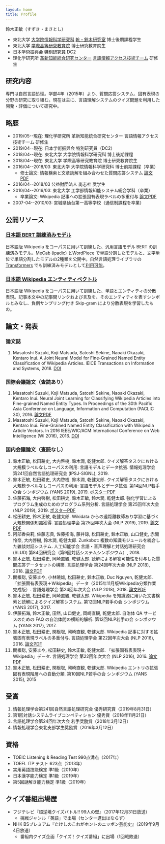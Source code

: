 ```yaml
---
layout: home
title: Profile
---
```


鈴木正敏（すずき・まさとし）

- 東北大学 [大学院情報科学研究科](https://www.is.tohoku.ac.jp/) [乾・鈴木研究室](https://www.nlp.ecei.tohoku.ac.jp/) 博士後期課程学生
- 東北大学 [学際高等研究教育院](http://www.iiare.tohoku.ac.jp/) 博士研究教育院生
- 日本学術振興会 [特別研究員](https://www.jsps.go.jp/j-pd/index.html) DC2
- 理化学研究所 [革新知能統合研究センター](https://www.riken.jp/research/labs/aip/) [言語情報アクセス技術チーム](https://www.riken.jp/research/labs/aip/goalorient_tech/lang_inf_access_tech/index.html) 研修生

## 研究内容

専門は自然言語処理。学部4年（2015年）より、質問応答システム、固有表現の分野の研究に取り組む。現在は主に、言語理解システムのクイズ問題を利用した開発・評価について研究中。

## 略歴

- 2019/05--現在: 理化学研究所 革新知能統合研究センター 言語情報アクセス技術チーム 研修生
- 2019/04--現在: 日本学術振興会 特別研究員（DC2）
- 2018/04--現在: 東北大学 大学院情報科学研究科 博士後期課程
- 2018/04--現在: 東北大学 学際高等研究教育院 博士研究教育院生
- 2016/04--2018/03: 東北大学 大学院情報科学研究科 博士前期課程（卒業）
    - 修士論文: 情報検索と文章読解を組み合わせた質問応答システム [論文PDF](http://www.cl.ecei.tohoku.ac.jp/publications/2018/master_thesis_m-suzuki.pdf)
- 2016/04--2018/03 公益財団法人 尚志社 奨学生
- 2010/04--2016/03: 東北大学 工学部情報知能システム総合学科（卒業）
    - 卒業論文: Wikipedia 記事への拡張固有表現ラベルの多重付与 [論文PDF](http://www.cl.ecei.tohoku.ac.jp/publications/2016/msuzuki_bthesis.pdf)
- 2007-04--2010/03: 宮城県仙台第一高等学校（通信制課程を卒業）

## 公開リソース

### [日本語 BERT 訓練済みモデル](https://github.com/cl-tohoku/bert-japanese)

日本語版 Wikipedia をコーパスに用いて訓練した、汎用言語モデル BERT の訓練済みモデル。MeCab (ipadic) とWordPiece で単語分割したモデルと、文字単位で単語分割したモデルの2種類を公開中。自然言語処理ライブラリの [Transformers](https://github.com/huggingface/transformers) でも訓練済みモデルとして[利用可能](https://huggingface.co/transformers/pretrained_models.html)。

### [日本語 Wikipedia エンティティベクトル](https://github.com/singletongue/WikiEntVec)

日本語版 Wikipedia をコーパスに用いて訓練した、単語とエンティティの分散表現。記事本文中の記事間リンクおよび言及を、そのエンティティを表すシンボルとみなし、負例サンプリング付き Skip-gram により分散表現を学習したもの。

## 論文・発表

### 論文誌

1. Masatoshi Suzuki, Koji Matsuda, Satoshi Sekine, Naoaki Okazaki, Kentaro Inui. A Joint Neural Model for Fine-Grained Named Entity Classification of Wikipedia Articles. IEICE Transactions on Information and Systems, 2018. [DOI](https://doi.org/10.1587/transinf.2017SWP0005)

### 国際会議論文（査読あり）

1. Masatoshi Suzuki, Koji Matsuda, Satoshi Sekine, Naoaki Okazaki, Kentaro Inui. Neural Joint Learning for Classifying Wikipedia Articles into Fine-grained Named Entity Types. In Proceedings of the 30th Pacific Asia Conference on Language, Information and Computation (PACLIC 30), 2016. [論文PDF](https://www.aclweb.org/anthology/Y/Y16/Y16-3027.pdf)
1. Masatoshi Suzuki, Koji Matsuda, Satoshi Sekine, Naoaki Okazaki, Kentaro Inui. Fine-Grained Named Entity Classification with Wikipedia Article Vectors. In 2016 IEEE/WIC/ACM International Conference on Web Intelligence (WI 2016), 2016. [DOI](https://doi.org/10.1109/WI.2016.0080)

### 国内会議論文（査読なし）

1. 鈴木正敏, 松田耕史, 大内啓樹, 鈴木潤, 乾健太郎. クイズ解答タスクにおける大規模ラベルなしコーパスの利用: 言語モデルとデータ拡張. 情報処理学会 第241回自然言語処理研究会 (IPSJ-SIGNL), 2019.
1. 鈴木正敏, 松田耕史, 大内啓樹, 鈴木潤, 乾健太郎. クイズ解答タスクにおける大規模ラベルなしコーパスの利用: 言語モデルとデータ拡張. 第14回NLP若手の会 シンポジウム (YANS 2019), 2019. [ポスターPDF](https://drive.google.com/open?id=1VMHfRDImNnva9yAk4c1QtgQDAfhznaMw)
1. 佐藤拓海, 大内啓樹, 松田耕史, 鈴木正敏, 鈴木潤, 乾健太郎. 強化学習によるプログラム⽣成のためのプログラム系列分析. 言語処理学会 第25回年次大会 (NLP 2019), 2019. [ポスターPDF](http://anlp.jp/proceedings/annual_meeting/2019/pdf_dir/E5-2.pdf)
1. 松田耕史, 鈴木正敏, 乾健太郎. Wikidata からの遠距離教師あり学習に基づく大規模関係知識獲得. 言語処理学会 第25回年次大会 (NLP 2019), 2019. [論文PDF](http://anlp.jp/proceedings/annual_meeting/2019/pdf_dir/P3-38.pdf)
1. 阿部香央莉, 佐藤志貴, 佐藤拓海, 藤井諒, 松田耕史, 鈴木正敏, 山口健史, 赤間怜奈, 大内啓樹, 鈴木潤, 乾健太郎. Zunkobot: 複数の知識モジュールを統合した雑談対話システム. 人工知能学会 言語・音声理解と対話処理研究会 (SLUD) 第84回研究会（第9回対話システムシンポジウム）, 2018.
1. 鈴木正敏, 松田耕史, 岡崎直観, 乾健太郎. 読解による解答可能性を付与した質問応答データセットの構築. 言語処理学会 第24回年次大会 (NLP 2018), 2018. [論文PDF](http://anlp.jp/proceedings/annual_meeting/2018/pdf_dir/C4-5.pdf)
1. 関根聡, 安藤まや, 小林暁雄, 松田耕史, 鈴木正敏, Duc Nguyen, 乾健太郎. 「拡張固有表表現＋Wikipedia」データ（2015年11月版Wikipedia分類作業完成版）. 言語処理学会 第24回年次大会 (NLP 2018), 2018. [論文PDF](http://anlp.jp/proceedings/annual_meeting/2018/pdf_dir/P4-5.pdf)
1. 鈴木正敏, 松田耕史, 岡崎直観, 乾健太郎. Wikipedia を知識源に用いた文書検索と読解によるクイズ解答システム. 第12回NLP若手の会 シンポジウム (YANS 2017), 2017.
1. 伊藤拓海, 鈴木正敏, 田然, 山口健史, 岡崎直観, 乾健太郎. 自治体 QA サービスのための FAQ の自治体間の横断的解析. 第12回NLP若手の会 シンポジウム (YANS 2017), 2017.
1. 鈴木正敏, 松田耕史, 関根聡, 岡崎直観, 乾健太郎. Wikipedia 記事に対する拡張固有表現ラベルの多重付与. 言語処理学会 第22回年次大会 (NLP 2016), 2016. [論文PDF](http://www.anlp.jp/proceedings/annual_meeting/2016/pdf_dir/A5-2.pdf)
1. 関根聡, 安藤まや, 松田耕史, 鈴木正敏, 乾健太郎. 「拡張固有表表現＋Wikipedia」データ. 言語処理学会 第22回年次大会 (NLP 2016), 2016. [論文PDF](http://www.anlp.jp/proceedings/annual_meeting/2016/pdf_dir/P2-4.pdf)
1. 鈴木正敏, 松田耕史, 関根聡, 岡崎直観, 乾健太郎. Wikipedia エントリの拡張固有表現階層への自動分類. 第10回NLP若手の会 シンポジウム (YANS 2015), 2015

## 受賞

1. 情報処理学会第241回自然言語処理研究会 優秀研究賞（2019年8月31日）
1. 第1回対話システムライブコンペティション 優秀賞（2018年11月21日）
1. 言語処理学会第24回年次大会 若手奨励賞（2018年3月12日）
1. 情報処理学会東北支部学生奨励賞（2016年3月12日）

## 資格

- TOEIC Listening & Reading Test 990点満点（2017年）
- TOEFL ITP テスト 623点（2013年）
- 実用英語技能検定 準1級（2010年）
- 日本漢字能力検定 準1級（2019年）
- 第5回謎解き能力検定 準1級（2019年）

## クイズ番組出場歴

- フジテレビ『超逆境クイズバトル!! 99人の壁』（2017年12月31日放送）
    - 挑戦ジャンル「英語」で出場（センター進出はならず）
- NHK BSプレミアム『たけしのこれがホントのニッポン芸能史』（2019年9月4日放送）
    - 番組内クイズ企画「クイズ！クイズ番組」に出場（1回戦敗退）
